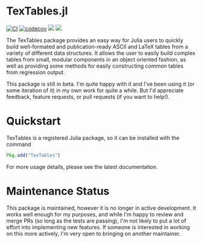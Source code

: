 # TexTables.jl
[![CI](https://github.com/jacobadenbaum/TexTables.jl/actions/workflows/ci.yml/badge.svg)](https://github.com/jacobadenbaum/TexTables.jl/actions/workflows/ci.yml)
[![codecov](https://codecov.io/gh/jacobadenbaum/TexTables.jl/branch/master/graph/badge.svg?token=ehpys3uhdl)](https://codecov.io/gh/jacobadenbaum/TexTables.jl)
[![](https://img.shields.io/badge/docs-stable-blue.svg)](https://jacobadenbaum.github.io/TexTables.jl/stable)
[![](https://img.shields.io/badge/docs-latest-blue.svg)](https://jacobadenbaum.github.io/TexTables.jl/latest)

The TexTables package provides an easy way for Julia users to quickly
build well-formated and publication-ready ASCII and LaTeX tables from a
variety of different data structures.  It allows the user to easily
build complex tables from small, modular components in an object
oriented fashion, as well as providing some methods for easily
constructing common tables from regression output.

This package is still in beta.  I'm quite happy with it and I've been
using it (or some iteration of it) in my own work for quite a while.
But I'd appreciate feedback, feature requests, or pull requests (if you
want to help!).

# Quickstart

TexTables is a registered Julia package, so it can be installed with the command
```julia
Pkg.add("TexTables")
```
For more usage details, please see the latest documentation.

# Maintenance Status
This package is maintained, however it is no longer in active development.  It works well enough for my purposes, and while I'm happy to review and merge PRs 
(so long as the tests are passing), I'm not likely to put a lot of effort into
implementing new features.  If someone is interested in working on this more actively,
I'm very open to bringing on another maintainer.
